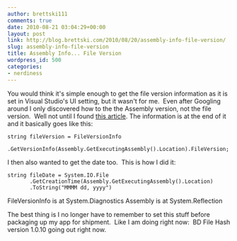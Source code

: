 ```yaml
---
author: brettski111
comments: true
date: 2010-08-21 03:04:29+00:00
layout: post
link: http://blog.brettski.com/2010/08/20/assembly-info-file-version/
slug: assembly-info-file-version
title: Assembly Info... File Version
wordpress_id: 500
categories:
- nerdiness
---
```


You would think it's simple enough to get the file version information as it is set in Visual Studio's UI setting, but it wasn't for me.  Even after Googling around I only discovered how to the the Assembly version, not the file version.  Well not until I found [this article](http://all-things-pure.blogspot.com/2009/09/assembly-version-file-version-product.html). The information is at the end of it and it basically goes like this:

    
    string fileVersion = FileVersionInfo
           .GetVersionInfo(Assembly.GetExecutingAssembly().Location).FileVersion;
    


I then also wanted to get the date too.  This is how I did it:

    
    string fileDate = System.IO.File
           .GetCreationTime(Assembly.GetExecutingAssembly().Location)
           .ToString("MMMM dd, yyyy")


FileVersionInfo is at System.Diagnostics
Assembly is at System.Reflection

The best thing is I no longer have to remember to set this stuff before packaging up my app for shipment.  Like I am doing right now:  BD File Hash version 1.0.10 going out right now.
